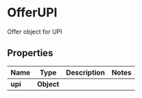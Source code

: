 

# OfferUPI

Offer object for UPI

## Properties

| Name | Type | Description | Notes |
|------------ | ------------- | ------------- | -------------|
|**upi** | **Object** |  |  |



